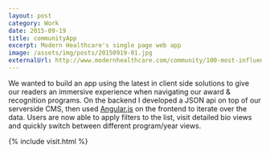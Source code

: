 ```yaml
---
layout: post
category: Work
date: 2015-09-19
title: communityApp
excerpt: Modern Healthcare's single page web app
image: /assets/img/posts/20150919-01.jpg
externalUrl: http://www.modernhealthcare.com/community/100-most-influential/2015/
---
```


We wanted to build an app using the latest in client side solutions to give our readers an immersive experience when navigating our award &amp; recognition programs. On the backend I developed a JSON api on top of our serverside CMS, then used [Angular.js](https://angularjs.org/) on the frontend to iterate over the data. Users are now able to apply filters to the list, visit detailed bio views and quickly switch between different program/year views.

{% include visit.html %}
